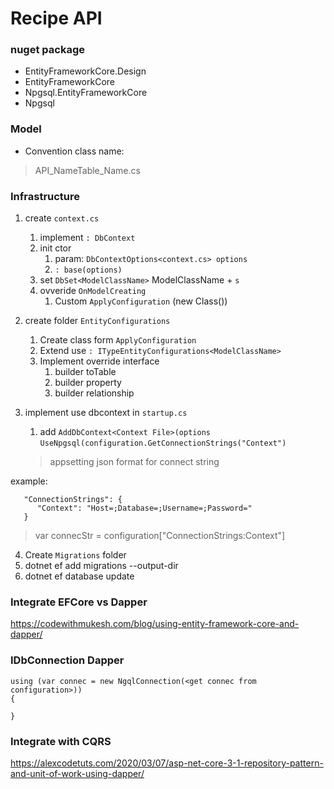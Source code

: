 # Recipe API

### nuget package

- EntityFrameworkCore.Design
- EntityFrameworkCore
- Npgsql.EntityFrameworkCore
- Npgsql

### Model

- Convention class name:
> API_NameTable_Name.cs

### Infrastructure

1. create `context.cs`
   1. implement `: DbContext`
   2. init ctor
      1. param: `DbContextOptions<context.cs> options`
      2. `: base(options)`
   3. set `DbSet<ModelClassName>` ModelClassName + `s`
   4. ovveride `OnModelCreating`
      1. Custom `ApplyConfiguration` (new Class())
2. create folder `EntityConfigurations`
   1. Create class form `ApplyConfiguration`
   2. Extend use `: ITypeEntityConfigurations<ModelClassName>`
   3. Implement override interface
      1. builder toTable
      2. builder property
      3. builder relationship

3. implement use dbcontext in `startup.cs`
   1. add `AddDbContext<Context File>(options`
      `UseNpgsql(configuration.GetConnectionStrings("Context")`
   > appsetting json format for connect string
   
example:
   ```
      "ConnectionStrings": {
         "Context": "Host=;Database=;Username=;Password="
      }
   ```
      
   > var connecStr = configuration["ConnectionStrings:Context"]

4. Create `Migrations` folder
5. dotnet ef add migrations <name> --output-dir <folder>
6. dotnet ef database update

### Integrate EFCore vs Dapper

https://codewithmukesh.com/blog/using-entity-framework-core-and-dapper/


### IDbConnection Dapper

```
using (var connec = new NgqlConnection(<get connec from configuration>))
{

}
```

### Integrate with CQRS

https://alexcodetuts.com/2020/03/07/asp-net-core-3-1-repository-pattern-and-unit-of-work-using-dapper/



